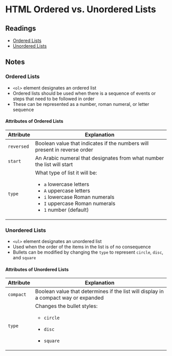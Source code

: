 # HTML Ordered vs. Unordered Lists


## Readings

* [Ordered Lists](https://developer.mozilla.org/en-US/docs/Web/HTML/Element/ol)
* [Unordered Lists](https://developer.mozilla.org/en-US/docs/Web/HTML/Element/ul)

## Notes

### Ordered Lists

* `<ol>` element designates an ordered list
* Ordered lists should be used when there is a sequence of events or steps that need to be followed in order
* These can be represented as a number, roman numeral, or letter sequence

#### Attributes of Ordered Lists

| **Attribute** | **Explanation** |
| --- | --- | 
| `reversed` | Boolean value that indicates if the numbers will present in reverse order | 
| `start` | An Arabic numeral that designates from what number the list will start |
| `type` | What type of list it will be:<br><ul><li>`a` lowercase letters</li><li>`A` uppercase letters</li><li>`i` lowercase Roman numerals</li><li>`I` uppercase Roman numerals</li><li>`1` number (default)</li></ul> |

### Unordered Lists

* `<ul>` element designates an unordered list
* Used when the order of the items in the list is of no consequence
* Bullets can be modified by changing the `type` to represent `circle`, `disc`, and `square`

#### Attributes of Unordered Lists

| **Attribute** | **Explanation** |
| --- | --- | 
| `compact` | Boolean value that determines if the list will display in a compact way or expanded |
| `type` | Changes the bullet styles:<br><ul type="circle"><li>`circle`</li></ul><ul type="disc"><li>`disc`</li></ul><ul type="square"><li>`square`</li></ul> |
